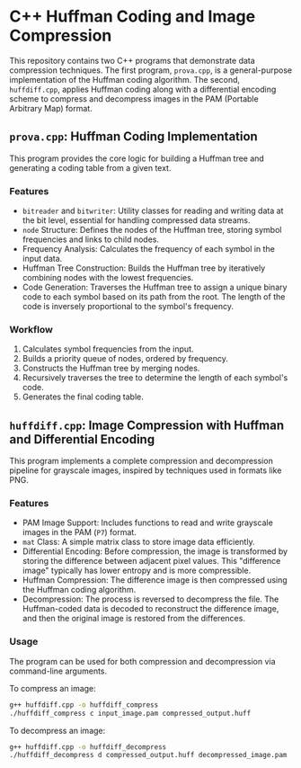# C++ Huffman Coding and Image Compression

This repository contains two C++ programs that demonstrate data compression techniques. The first program, `prova.cpp`, is a general-purpose implementation of the Huffman coding algorithm. The second, `huffdiff.cpp`, applies Huffman coding along with a differential encoding scheme to compress and decompress images in the PAM (Portable Arbitrary Map) format.

## `prova.cpp`: Huffman Coding Implementation

This program provides the core logic for building a Huffman tree and generating a coding table from a given text.

### Features

- `bitreader` and `bitwriter`: Utility classes for reading and writing data at the bit level, essential for handling compressed data streams.
- `node` Structure: Defines the nodes of the Huffman tree, storing symbol frequencies and links to child nodes.
- Frequency Analysis: Calculates the frequency of each symbol in the input data.
- Huffman Tree Construction: Builds the Huffman tree by iteratively combining nodes with the lowest frequencies.
- Code Generation: Traverses the Huffman tree to assign a unique binary code to each symbol based on its path from the root. The length of the code is inversely proportional to the symbol's frequency.

### Workflow

1.  Calculates symbol frequencies from the input.
2.  Builds a priority queue of nodes, ordered by frequency.
3.  Constructs the Huffman tree by merging nodes.
4.  Recursively traverses the tree to determine the length of each symbol's code.
5.  Generates the final coding table.

## `huffdiff.cpp`: Image Compression with Huffman and Differential Encoding

This program implements a complete compression and decompression pipeline for grayscale images, inspired by techniques used in formats like PNG.

### Features

- PAM Image Support: Includes functions to read and write grayscale images in the PAM (`P7`) format.
- `mat` Class: A simple matrix class to store image data efficiently.
- Differential Encoding: Before compression, the image is transformed by storing the difference between adjacent pixel values. This "difference image" typically has lower entropy and is more compressible.
- Huffman Compression: The difference image is then compressed using the Huffman coding algorithm.
- Decompression: The process is reversed to decompress the file. The Huffman-coded data is decoded to reconstruct the difference image, and then the original image is restored from the differences.

### Usage

The program can be used for both compression and decompression via command-line arguments.

To compress an image:

```bash
g++ huffdiff.cpp -o huffdiff_compress
./huffdiff_compress c input_image.pam compressed_output.huff
```

To decompress an image:

```bash
g++ huffdiff.cpp -o huffdiff_decompress
./huffdiff_decompress d compressed_output.huff decompressed_image.pam
```
